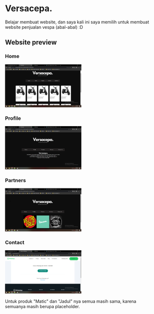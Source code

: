 # Versacepa.
Belajar membuat website, dan saya kali ini saya memilih untuk membuat website penjualan vespa (abal-abal) :D

## Website preview

### Home
<img src="./preview/home.png" width="50%" height="50%">

### Profile
<img src="./preview/profile.png" width="50%" height="50%">

### Partners
<img src="./preview/partners.png" width="50%" height="50%">

### Contact
<img src="./preview/contact.png" width="50%" height="50%">

Untuk produk "Matic" dan "Jadul" nya semua masih sama, karena semuanya masih berupa placeholder.